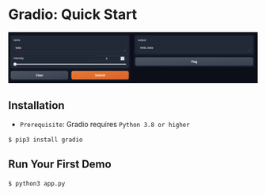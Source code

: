 # Gradio: Quick Start

![](images/demo.png)

## Installation

- `Prerequisite`: Gradio requires `Python 3.8 or higher`

```sh
$ pip3 install gradio
```

## Run Your First Demo

```
$ python3 app.py
```

